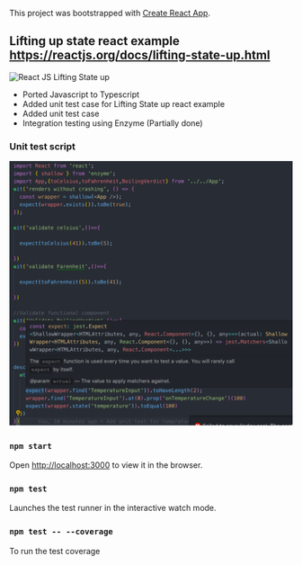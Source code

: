 This project was bootstrapped with [Create React App](https://github.com/facebook/create-react-app).

## Lifting up state react example https://reactjs.org/docs/lifting-state-up.html

![React JS Lifting State up](https://reactjs.org/react-devtools-state-ef94afc3447d75cdc245c77efb0d63be.gif)

- Ported Javascript to Typescript
- Added unit test case for Lifting State up react example 
- Added unit test case
- Integration testing using Enzyme (Partially done)

### Unit test script
![unit test script](https://github.com/samuveljohns/jest-demo/blob/master/Screenshot%202019-07-13%20at%201.23.05%20AM.png)


### `npm start`

Open [http://localhost:3000](http://localhost:3000) to view it in the browser.

### `npm test`

Launches the test runner in the interactive watch mode.<br>

### `npm test -- --coverage`

To run the test coverage

